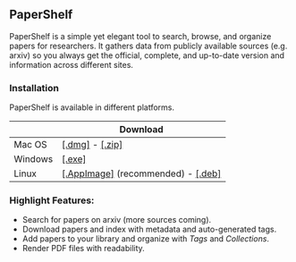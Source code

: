 ## PaperShelf

PaperShelf is a simple yet elegant tool to search, browse, and organize papers for researchers. It gathers data from publicly available sources (e.g. arxiv) so you always get the official, complete, and up-to-date version and information across different sites.

### Installation

PaperShelf is available in different platforms.

|  | Download |
|----|------|
| Mac OS | [[.dmg]](https://github.com/trungd/PaperShelf/releases/latest/download/PaperShelf-mac.dmg) - [[.zip]](https://github.com/trungd/PaperShelf/releases/latest/download/PaperShelf-mac.zip) |
| Windows | [[.exe]](https://github.com/trungd/PaperShelf/releases/latest/download/PaperShelf-win-Setup.exe) |
| Linux | [[.AppImage]](https://github.com/trungd/PaperShelf/releases/latest/download/PaperShelf-linux.AppImage) (recommended) - [[.deb]](https://github.com/trungd/PaperShelf/releases/latest/download/PaperShelf-linux.deb) |


### Highlight Features:

- Search for papers on arxiv (more sources coming).
- Download papers and index with metadata and auto-generated tags.
- Add papers to your library and organize with *Tags* and *Collections*.
- Render PDF files with readability.
